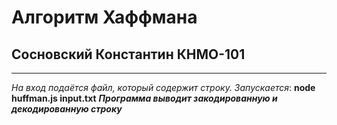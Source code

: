 # Алгоритм Хаффмана
## Сосновский Константин КНМО-101

------
_На вход подаётся файл, который содержит строку. Запускается_: __node huffman.js input.txt__
***Программа выводит закодированную и декодированную строку***